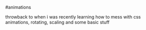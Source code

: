 #animations

throwback to when i was recently learning how to mess with css animations, rotating, scaling and some basic stuff
